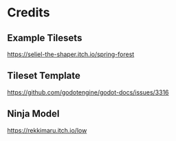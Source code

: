 # Credits

## Example Tilesets

https://seliel-the-shaper.itch.io/spring-forest

## Tileset Template

https://github.com/godotengine/godot-docs/issues/3316

## Ninja Model

https://rekkimaru.itch.io/low
